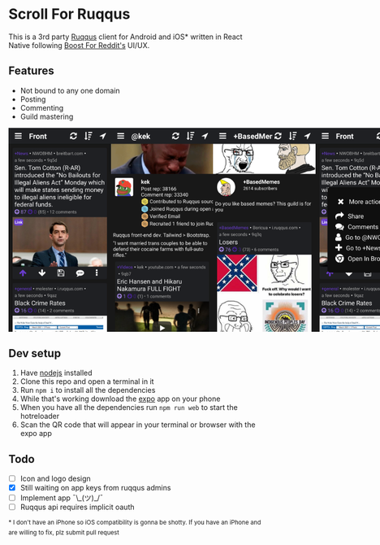 # Scroll For Ruqqus

This is a 3rd party [Ruqqus](https://ruqqus.com/) client for Android and iOS\* written in React Native following [Boost For Reddit's](https://play.google.com/store/apps/details?id=com.rubenmayayo.reddit) UI/UX.

## Features

- Not bound to any one domain
- Posting
- Commenting
- Guild mastering

<div style="display: flex; flexDirection: row; justify-content: space-evenly;">
<img src="docs/readme/frontpage.png" style="width: 40%">
<img src="docs/readme/profile.png" style="width: 40%">
<img src="docs/readme/guild.png" style="width: 40%">
<img src="docs/readme/actions.png" style="width: 40%">
</div>

## Dev setup

1. Have [nodejs](https://nodejs.org/en/download/package-manager/) installed
2. Clone this repo and open a terminal in it
3. Run `npm i` to install all the dependencies
4. While that's working download the [expo](https://expo.io/tools#client) app on your phone
5. When you have all the dependencies run `npm run web` to start the hotreloader
6. Scan the QR code that will appear in your terminal or browser with the expo app

## Todo

- [ ] Icon and logo design
- [x] Still waiting on app keys from ruqqus admins
- [ ] Implement app ¯\\\_(ツ)\_/¯
- [ ] Ruqqus api requires implicit oauth

<sup>\* I don't have an iPhone so iOS compatibility is gonna be shotty. If you have an iPhone and are willing to fix, plz submit pull request</sup>
